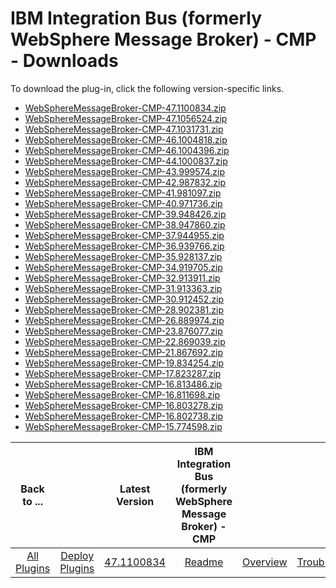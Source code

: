 
# IBM Integration Bus (formerly WebSphere Message Broker) - CMP - Downloads

To download the plug-in, click the following version-specific links.
- [WebSphereMessageBroker-CMP-47.1100834.zip](https://raw.githubusercontent.com/UrbanCode/IBM-UCD-PLUGINS/main/files/WebSphereMessageBroker-CMP/WebSphereMessageBroker-CMP-47.1100834.zip)
- [WebSphereMessageBroker-CMP-47.1056524.zip](https://raw.githubusercontent.com/UrbanCode/IBM-UCD-PLUGINS/main/files/WebSphereMessageBroker-CMP/WebSphereMessageBroker-CMP-47.1056524.zip)
- [WebSphereMessageBroker-CMP-47.1031731.zip](https://raw.githubusercontent.com/UrbanCode/IBM-UCD-PLUGINS/main/files/WebSphereMessageBroker-CMP/WebSphereMessageBroker-CMP-47.1031731.zip)
- [WebSphereMessageBroker-CMP-46.1004818.zip](https://raw.githubusercontent.com/UrbanCode/IBM-UCD-PLUGINS/main/files/WebSphereMessageBroker-CMP/WebSphereMessageBroker-CMP-46.1004818.zip)
- [WebSphereMessageBroker-CMP-46.1004396.zip](https://raw.githubusercontent.com/UrbanCode/IBM-UCD-PLUGINS/main/files/WebSphereMessageBroker-CMP/WebSphereMessageBroker-CMP-46.1004396.zip)
- [WebSphereMessageBroker-CMP-44.1000837.zip](https://raw.githubusercontent.com/UrbanCode/IBM-UCD-PLUGINS/main/files/WebSphereMessageBroker-CMP/WebSphereMessageBroker-CMP-44.1000837.zip)
- [WebSphereMessageBroker-CMP-43.999574.zip](https://raw.githubusercontent.com/UrbanCode/IBM-UCD-PLUGINS/main/files/WebSphereMessageBroker-CMP/WebSphereMessageBroker-CMP-43.999574.zip)
- [WebSphereMessageBroker-CMP-42.987832.zip](https://raw.githubusercontent.com/UrbanCode/IBM-UCD-PLUGINS/main/files/WebSphereMessageBroker-CMP/WebSphereMessageBroker-CMP-42.987832.zip)
- [WebSphereMessageBroker-CMP-41.981097.zip](https://raw.githubusercontent.com/UrbanCode/IBM-UCD-PLUGINS/main/files/WebSphereMessageBroker-CMP/WebSphereMessageBroker-CMP-41.981097.zip)
- [WebSphereMessageBroker-CMP-40.971736.zip](https://raw.githubusercontent.com/UrbanCode/IBM-UCD-PLUGINS/main/files/WebSphereMessageBroker-CMP/WebSphereMessageBroker-CMP-40.971736.zip)
- [WebSphereMessageBroker-CMP-39.948426.zip](https://raw.githubusercontent.com/UrbanCode/IBM-UCD-PLUGINS/main/files/WebSphereMessageBroker-CMP/WebSphereMessageBroker-CMP-39.948426.zip)
- [WebSphereMessageBroker-CMP-38.947860.zip](https://raw.githubusercontent.com/UrbanCode/IBM-UCD-PLUGINS/main/files/WebSphereMessageBroker-CMP/WebSphereMessageBroker-CMP-38.947860.zip)
- [WebSphereMessageBroker-CMP-37.944955.zip](https://raw.githubusercontent.com/UrbanCode/IBM-UCD-PLUGINS/main/files/WebSphereMessageBroker-CMP/WebSphereMessageBroker-CMP-37.944955.zip)
- [WebSphereMessageBroker-CMP-36.939766.zip](https://raw.githubusercontent.com/UrbanCode/IBM-UCD-PLUGINS/main/files/WebSphereMessageBroker-CMP/WebSphereMessageBroker-CMP-36.939766.zip)
- [WebSphereMessageBroker-CMP-35.928137.zip](https://raw.githubusercontent.com/UrbanCode/IBM-UCD-PLUGINS/main/files/WebSphereMessageBroker-CMP/WebSphereMessageBroker-CMP-35.928137.zip)
- [WebSphereMessageBroker-CMP-34.919705.zip](https://raw.githubusercontent.com/UrbanCode/IBM-UCD-PLUGINS/main/files/WebSphereMessageBroker-CMP/WebSphereMessageBroker-CMP-34.919705.zip)
- [WebSphereMessageBroker-CMP-32.913911.zip](https://raw.githubusercontent.com/UrbanCode/IBM-UCD-PLUGINS/main/files/WebSphereMessageBroker-CMP/WebSphereMessageBroker-CMP-32.913911.zip)
- [WebSphereMessageBroker-CMP-31.913363.zip](https://raw.githubusercontent.com/UrbanCode/IBM-UCD-PLUGINS/main/files/WebSphereMessageBroker-CMP/WebSphereMessageBroker-CMP-31.913363.zip)
- [WebSphereMessageBroker-CMP-30.912452.zip](https://raw.githubusercontent.com/UrbanCode/IBM-UCD-PLUGINS/main/files/WebSphereMessageBroker-CMP/WebSphereMessageBroker-CMP-30.912452.zip)
- [WebSphereMessageBroker-CMP-28.902381.zip](https://raw.githubusercontent.com/UrbanCode/IBM-UCD-PLUGINS/main/files/WebSphereMessageBroker-CMP/WebSphereMessageBroker-CMP-28.902381.zip)
- [WebSphereMessageBroker-CMP-26.889974.zip](https://raw.githubusercontent.com/UrbanCode/IBM-UCD-PLUGINS/main/files/WebSphereMessageBroker-CMP/WebSphereMessageBroker-CMP-26.889974.zip)
- [WebSphereMessageBroker-CMP-23.876077.zip](https://raw.githubusercontent.com/UrbanCode/IBM-UCD-PLUGINS/main/files/WebSphereMessageBroker-CMP/WebSphereMessageBroker-CMP-23.876077.zip)
- [WebSphereMessageBroker-CMP-22.869039.zip](https://raw.githubusercontent.com/UrbanCode/IBM-UCD-PLUGINS/main/files/WebSphereMessageBroker-CMP/WebSphereMessageBroker-CMP-22.869039.zip)
- [WebSphereMessageBroker-CMP-21.867692.zip](https://raw.githubusercontent.com/UrbanCode/IBM-UCD-PLUGINS/main/files/WebSphereMessageBroker-CMP/WebSphereMessageBroker-CMP-21.867692.zip)
- [WebSphereMessageBroker-CMP-19.834254.zip](https://raw.githubusercontent.com/UrbanCode/IBM-UCD-PLUGINS/main/files/WebSphereMessageBroker-CMP/WebSphereMessageBroker-CMP-19.834254.zip)
- [WebSphereMessageBroker-CMP-17.823287.zip](https://raw.githubusercontent.com/UrbanCode/IBM-UCD-PLUGINS/main/files/WebSphereMessageBroker-CMP/WebSphereMessageBroker-CMP-17.823287.zip)
- [WebSphereMessageBroker-CMP-16.813486.zip](https://raw.githubusercontent.com/UrbanCode/IBM-UCD-PLUGINS/main/files/WebSphereMessageBroker-CMP/WebSphereMessageBroker-CMP-16.813486.zip)
- [WebSphereMessageBroker-CMP-16.811698.zip](https://raw.githubusercontent.com/UrbanCode/IBM-UCD-PLUGINS/main/files/WebSphereMessageBroker-CMP/WebSphereMessageBroker-CMP-16.811698.zip)
- [WebSphereMessageBroker-CMP-16.803278.zip](https://raw.githubusercontent.com/UrbanCode/IBM-UCD-PLUGINS/main/files/WebSphereMessageBroker-CMP/WebSphereMessageBroker-CMP-16.803278.zip)
- [WebSphereMessageBroker-CMP-16.802738.zip](https://raw.githubusercontent.com/UrbanCode/IBM-UCD-PLUGINS/main/files/WebSphereMessageBroker-CMP/WebSphereMessageBroker-CMP-16.802738.zip)
- [WebSphereMessageBroker-CMP-15.774598.zip](https://raw.githubusercontent.com/UrbanCode/IBM-UCD-PLUGINS/main/files/WebSphereMessageBroker-CMP/WebSphereMessageBroker-CMP-15.774598.zip)

|Back to ...||Latest Version|IBM Integration Bus (formerly WebSphere Message Broker) - CMP |||||
| :---: | :---: | :---: | :---: | :---: | :---: | :---: | :---: |
|[All Plugins](../../index.md)|[Deploy Plugins](../README.md)|[47.1100834](https://raw.githubusercontent.com/UrbanCode/IBM-UCD-PLUGINS/main/files/WebSphereMessageBroker-CMP/WebSphereMessageBroker-CMP-47.1100834.zip)|[Readme](README.md)|[Overview](overview.md)|[Troubleshooting](troubleshooting.md)|[Usage](usage.md)|[Steps](steps.md)|
